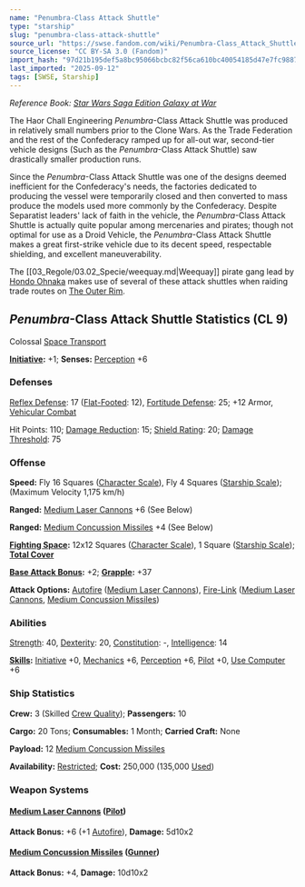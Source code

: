 ```yaml
---
name: "Penumbra-Class Attack Shuttle"
type: "starship"
slug: "penumbra-class-attack-shuttle"
source_url: "https://swse.fandom.com/wiki/Penumbra-Class_Attack_Shuttle"
source_license: "CC BY-SA 3.0 (Fandom)"
import_hash: "97d21b195def5a8bc95066bcbc82f56ca610bc40054185d47e7fc9887512296f"
last_imported: "2025-09-12"
tags: [SWSE, Starship]
---
```

*Reference Book: [Star Wars Saga Edition Galaxy at War](https://swse.fandom.com/wiki/Star_Wars_Saga_Edition_Galaxy_at_War)*

The Haor Chall Engineering *Penumbra*-Class Attack Shuttle was produced in relatively small numbers prior to the Clone Wars. As the Trade Federation and the rest of the Confederacy ramped up for all-out war, second-tier vehicle designs (Such as the *Penumbra*-Class Attack Shuttle) saw drastically smaller production runs.

Since the *Penumbra*-Class Attack Shuttle was one of the designs deemed inefficient for the Confederacy's needs, the factories dedicated to producing the vessel were temporarily closed and then converted to mass produce the models used more commonly by the Confederacy. Despite Separatist leaders' lack of faith in the vehicle, the *Penumbra*-Class Attack Shuttle is actually quite popular among mercenaries and pirates; though not optimal for use as a Droid Vehicle, the *Penumbra*-Class Attack Shuttle makes a great first-strike vehicle due to its decent speed, respectable shielding, and excellent maneuverability.

The [[03_Regole/03.02_Specie/weequay.md|Weequay]] pirate gang lead by [Hondo Ohnaka](https://swse.fandom.com/wiki/Hondo_Ohnaka) makes use of several of these attack shuttles when raiding trade routes on [The Outer Rim](https://swse.fandom.com/wiki/The_Outer_Rim).

## *Penumbra*-Class Attack Shuttle Statistics (CL 9)
Colossal [Space Transport](https://swse.fandom.com/wiki/Space_Transport)

**[Initiative](https://swse.fandom.com/wiki/Initiative):** +1; **Senses:** [Perception](https://swse.fandom.com/wiki/Perception) +6
### Defenses
[Reflex Defense](https://swse.fandom.com/wiki/Reflex_Defense_(Vehicles)): 17 ([Flat-Footed](https://swse.fandom.com/wiki/Flat-Footed): 12), [Fortitude Defense](https://swse.fandom.com/wiki/Fortitude_Defense_(Vehicles)): 25; +12 Armor, [Vehicular Combat](https://swse.fandom.com/wiki/Vehicular_Combat)

Hit Points: 110; [Damage Reduction](https://swse.fandom.com/wiki/Damage_Reduction): 15; [Shield Rating](https://swse.fandom.com/wiki/Shield_Rating): 20; [Damage Threshold](https://swse.fandom.com/wiki/Damage_Threshold_(Vehicles)): 75
### Offense
**Speed:** Fly 16 Squares ([Character Scale](https://swse.fandom.com/wiki/Character_Scale)), Fly 4 Squares ([Starship Scale](https://swse.fandom.com/wiki/Starship_Scale)); (Maximum Velocity 1,175 km/h)

**Ranged:** [Medium Laser Cannons](https://swse.fandom.com/wiki/Medium_Laser_Cannons) +6 (See Below)

**Ranged:** [Medium Concussion Missiles](https://swse.fandom.com/wiki/Medium_Concussion_Missiles) +4 (See Below)

**[Fighting Space](https://swse.fandom.com/wiki/Fighting_Space):** 12x12 Squares ([Character Scale](https://swse.fandom.com/wiki/Character_Scale)), 1 Square ([Starship Scale](https://swse.fandom.com/wiki/Starship_Scale)); **[Total Cover](https://swse.fandom.com/wiki/Total_Cover)**

**[Base Attack Bonus](https://swse.fandom.com/wiki/Base_Attack_Bonus):** +2; **[Grapple](https://swse.fandom.com/wiki/Grapple):** +37

**Attack Options:** [Autofire](https://swse.fandom.com/wiki/Autofire_(Vehicle_Combat)) ([Medium Laser Cannons](https://swse.fandom.com/wiki/Medium_Laser_Cannons)), [Fire-Link](https://swse.fandom.com/wiki/Fire-Link) ([Medium Laser Cannons](https://swse.fandom.com/wiki/Medium_Laser_Cannons), [Medium Concussion Missiles](https://swse.fandom.com/wiki/Medium_Concussion_Missiles))
### Abilities
[Strength](https://swse.fandom.com/wiki/Strength): 40, [Dexterity](https://swse.fandom.com/wiki/Dexterity): 20, [Constitution](https://swse.fandom.com/wiki/Constitution): -, [Intelligence](https://swse.fandom.com/wiki/Intelligence): 14

**[Skills](https://swse.fandom.com/wiki/Skills):** [Initiative](https://swse.fandom.com/wiki/Initiative) +0, [Mechanics](https://swse.fandom.com/wiki/Mechanics) +6, [Perception](https://swse.fandom.com/wiki/Perception) +6, [Pilot](https://swse.fandom.com/wiki/Pilot) +0, [Use Computer](https://swse.fandom.com/wiki/Use_Computer) +6
### Ship Statistics
**Crew:** 3 (Skilled [Crew Quality](https://swse.fandom.com/wiki/Crew_Quality)); **Passengers:** 10

**Cargo:** 20 Tons; **Consumables:** 1 Month; **Carried Craft:** None

**Payload:** 12 [Medium Concussion Missiles](https://swse.fandom.com/wiki/Medium_Concussion_Missiles)

**Availability:** [Restricted](https://swse.fandom.com/wiki/Restricted); **Cost:** 250,000 (135,000 [Used](https://swse.fandom.com/wiki/Used))
### Weapon Systems
#### **[Medium Laser Cannons](https://swse.fandom.com/wiki/Medium_Laser_Cannons) ([Pilot](https://swse.fandom.com/wiki/Pilot_(Vehicle_Combat)))**
**Attack Bonus:** +6 (+1 [Autofire](https://swse.fandom.com/wiki/Autofire_(Vehicle_Combat))), **Damage:** 5d10x2
#### **[Medium Concussion Missiles](https://swse.fandom.com/wiki/Medium_Concussion_Missiles) ([Gunner](https://swse.fandom.com/wiki/Gunner))**
**Attack Bonus:** +4, **Damage:** 10d10x2